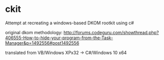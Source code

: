 # ckit
Attempt at recreating a windows-based DKOM rootkit using c#


original dkom methodology:
http://forums.codeguru.com/showthread.php?406555-How-to-hide-your-program-from-the-Task-Manager&p=1492556#post1492556

translated from VB/Windows XPx32 -> C#/Windows 10 x64
